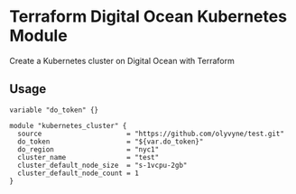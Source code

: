 # Terraform Digital Ocean Kubernetes Module

Create a Kubernetes cluster on Digital Ocean with Terraform

## Usage

```hcl
variable "do_token" {}

module "kubernetes_cluster" {
  source                     = "https://github.com/olyvyne/test.git"
  do_token                   = "${var.do_token}"
  do_region                  = "nyc1"
  cluster_name               = "test"
  cluster_default_node_size  = "s-1vcpu-2gb"
  cluster_default_node_count = 1
}
```
